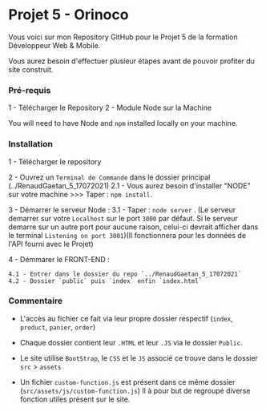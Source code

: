 # Projet 5 - Orinoco #

Vous voici sur mon Repository GitHub pour le Projet 5 de la formation Développeur Web & Mobile.

Vous aurez besoin d'effectuer plusieur étapes avant de pouvoir profiter du site construit.

### Pré-requis ###
1 - Télécharger le Repository
2 - Module Node sur la Machine

You will need to have Node and `npm` installed locally on your machine.

### Installation ###
1 - Télécharger le repository

2 - Ouvrez un `Terminal de Commande` dans le dossier principal (../RenaudGaetan_5_17072021)
   2.1 - Vous aurez besoin d'installer "NODE" sur votre machine >>> Taper : `npm install`.
   
3 - Démarrer le serveur Node : 
    3.1 - Taper : `node server` . (Le serveur demarrer sur votre `Localhost` sur le port `3000` par défaut. Si le serveur demarre sur un autre port pour aucune raison,
    celui-ci devrait afficher dans le terminal `Listening on port 3001`)(Il fonctionnera pour les données de l'API fourni avec le Projet)
    
4 - Démmarer le FRONT-END :

    4.1 - Entrer dans le dossier du repo `../RenaudGaetan_5_17072021`
    4.2 - Dossier `public` puis `index` enfin `index.html`
    
### Commentaire ###

- L'accès au fichier ce fait via leur propre dossier respectif (`index`, `product`, `panier`, `order`)

- Chaque dossier contient leur `.HTML` et leur `.JS` via le dossier `Public`.

- Le site utilise `BootStrap`, le `CSS` et le `JS` associé ce trouve dans le dossier `src` > `assets`

- Un fichier `custom-function.js` est présent dans ce même dossier (`src/assets/js/custom-function.js`)
  Il à pour but de regroupé diverse fonction utiles présent sur le site.


